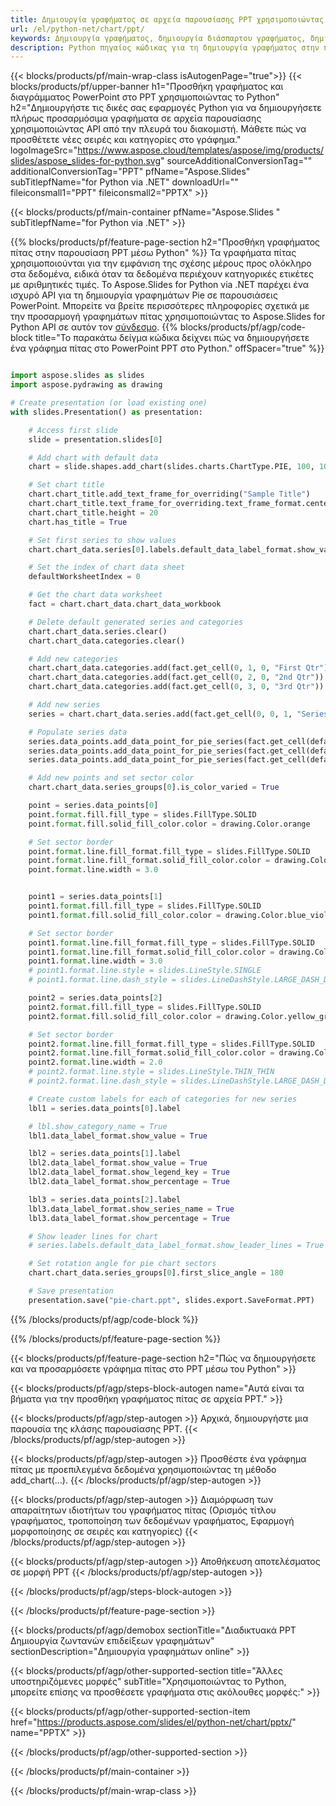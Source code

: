 ```yaml
---
title: Δημιουργία γραφήματος σε αρχεία παρουσίασης PPT χρησιμοποιώντας Python
url: /el/python-net/chart/ppt/
keywords: Δημιουργία γραφήματος, δημιουργία διάσπαρτου γραφήματος, δημιουργία γραφήματος πίτας, δημιουργία γραφήματος δέντρου, δημιουργία γραφήματος μετοχών, δημιουργία γραφήματος πλαισίου και μουστάκι, δημιουργία γραφήματος ιστογράμματος, δημιουργία γραφήματος διοχέτευσης, γράφημα ηλιοφάνειας, γράφημα πολλαπλών κατηγοριών, παρουσίαση PowerPoint, Python
description: Python πηγαίος κώδικας για τη δημιουργία γραφήματος στην παρουσίαση PPT.
---
```


{{< blocks/products/pf/main-wrap-class isAutogenPage="true">}}
{{< blocks/products/pf/upper-banner h1="Προσθήκη γραφήματος και διαγράμματος PowerPoint στο PPT χρησιμοποιώντας το Python" h2="Δημιουργήστε τις δικές σας εφαρμογές Python για να δημιουργήσετε πλήρως προσαρμόσιμα γραφήματα σε αρχεία παρουσίασης χρησιμοποιώντας API από την πλευρά του διακομιστή. Μάθετε πώς να προσθέτετε νέες σειρές και κατηγορίες στο γράφημα." logoImageSrc="https://www.aspose.cloud/templates/aspose/img/products/slides/aspose_slides-for-python.svg" sourceAdditionalConversionTag="" additionalConversionTag="PPT" pfName="Aspose.Slides" subTitlepfName="for Python via .NET" downloadUrl="" fileiconsmall1="PPT" fileiconsmall2="PPTX" >}}

{{< blocks/products/pf/main-container pfName="Aspose.Slides " subTitlepfName="for Python via .NET" >}}

{{% blocks/products/pf/feature-page-section  h2="Προσθήκη γραφήματος πίτας στην παρουσίαση PPT μέσω Python" %}}
Τα γραφήματα πίτας χρησιμοποιούνται για την εμφάνιση της σχέσης μέρους προς ολόκληρο στα δεδομένα, ειδικά όταν τα δεδομένα περιέχουν κατηγορικές ετικέτες με αριθμητικές τιμές. Το Aspose.Slides for Python via .NET παρέχει ένα ισχυρό API για τη δημιουργία γραφημάτων Pie σε παρουσιάσεις PowerPoint. Μπορείτε να βρείτε περισσότερες πληροφορίες σχετικά με την προσαρμογή γραφημάτων πίτας χρησιμοποιώντας το Aspose.Slides for Python API σε αυτόν τον [σύνδεσμο](https://docs.aspose.com/slides/python-net/pie-chart/).
{{% blocks/products/pf/agp/code-block title="Το παρακάτω δείγμα κώδικα δείχνει πώς να δημιουργήσετε ένα γράφημα πίτας στο PowerPoint PPT στο Python." offSpacer="true" %}}

```py

import aspose.slides as slides
import aspose.pydrawing as drawing

# Create presentation (or load existing one) 
with slides.Presentation() as presentation:

    # Access first slide
    slide = presentation.slides[0]

    # Add chart with default data
    chart = slide.shapes.add_chart(slides.charts.ChartType.PIE, 100, 100, 400, 400)

    # Set chart title
    chart.chart_title.add_text_frame_for_overriding("Sample Title")
    chart.chart_title.text_frame_for_overriding.text_frame_format.center_text = slides.NullableBool(True)
    chart.chart_title.height = 20
    chart.has_title = True

    # Set first series to show values
    chart.chart_data.series[0].labels.default_data_label_format.show_value = True

    # Set the index of chart data sheet
    defaultWorksheetIndex = 0

    # Get the chart data worksheet
    fact = chart.chart_data.chart_data_workbook

    # Delete default generated series and categories
    chart.chart_data.series.clear()
    chart.chart_data.categories.clear()

    # Add new categories
    chart.chart_data.categories.add(fact.get_cell(0, 1, 0, "First Qtr"))
    chart.chart_data.categories.add(fact.get_cell(0, 2, 0, "2nd Qtr"))
    chart.chart_data.categories.add(fact.get_cell(0, 3, 0, "3rd Qtr"))

    # Add new series
    series = chart.chart_data.series.add(fact.get_cell(0, 0, 1, "Series 1"), chart.type)

    # Populate series data
    series.data_points.add_data_point_for_pie_series(fact.get_cell(defaultWorksheetIndex, 1, 1, 20))
    series.data_points.add_data_point_for_pie_series(fact.get_cell(defaultWorksheetIndex, 2, 1, 50))
    series.data_points.add_data_point_for_pie_series(fact.get_cell(defaultWorksheetIndex, 3, 1, 30))

    # Add new points and set sector color
    chart.chart_data.series_groups[0].is_color_varied = True

    point = series.data_points[0]
    point.format.fill.fill_type = slides.FillType.SOLID
    point.format.fill.solid_fill_color.color = drawing.Color.orange

    # Set sector border
    point.format.line.fill_format.fill_type = slides.FillType.SOLID
    point.format.line.fill_format.solid_fill_color.color = drawing.Color.gray
    point.format.line.width = 3.0


    point1 = series.data_points[1]
    point1.format.fill.fill_type = slides.FillType.SOLID
    point1.format.fill.solid_fill_color.color = drawing.Color.blue_violet

    # Set sector border
    point1.format.line.fill_format.fill_type = slides.FillType.SOLID
    point1.format.line.fill_format.solid_fill_color.color = drawing.Color.blue
    point1.format.line.width = 3.0
    # point1.format.line.style = slides.LineStyle.SINGLE
    # point1.format.line.dash_style = slides.LineDashStyle.LARGE_DASH_DOT

    point2 = series.data_points[2]
    point2.format.fill.fill_type = slides.FillType.SOLID
    point2.format.fill.solid_fill_color.color = drawing.Color.yellow_green

    # Set sector border
    point2.format.line.fill_format.fill_type = slides.FillType.SOLID
    point2.format.line.fill_format.solid_fill_color.color = drawing.Color.red
    point2.format.line.width = 2.0
    # point2.format.line.style = slides.LineStyle.THIN_THIN
    # point2.format.line.dash_style = slides.LineDashStyle.LARGE_DASH_DOT_DOT

    # Create custom labels for each of categories for new series
    lbl1 = series.data_points[0].label

    # lbl.show_category_name = True
    lbl1.data_label_format.show_value = True

    lbl2 = series.data_points[1].label
    lbl2.data_label_format.show_value = True
    lbl2.data_label_format.show_legend_key = True
    lbl2.data_label_format.show_percentage = True

    lbl3 = series.data_points[2].label
    lbl3.data_label_format.show_series_name = True
    lbl3.data_label_format.show_percentage = True

    # Show leader lines for chart
    # series.labels.default_data_label_format.show_leader_lines = True

    # Set rotation angle for pie chart sectors
    chart.chart_data.series_groups[0].first_slice_angle = 180

    # Save presentation
    presentation.save("pie-chart.ppt", slides.export.SaveFormat.PPT)

```

{{% /blocks/products/pf/agp/code-block %}}

{{% /blocks/products/pf/feature-page-section %}}

{{< blocks/products/pf/feature-page-section  h2="Πώς να δημιουργήσετε και να προσαρμόσετε γράφημα πίτας στο PPT μέσω του Python" >}}

{{< blocks/products/pf/agp/steps-block-autogen name="Αυτά είναι τα βήματα για την προσθήκη γραφήματος πίτας σε αρχεία PPT." >}}

{{< blocks/products/pf/agp/step-autogen >}}
Αρχικά, δημιουργήστε μια παρουσία της κλάσης παρουσίασης PPT.
{{< /blocks/products/pf/agp/step-autogen >}}

{{< blocks/products/pf/agp/step-autogen >}}
Προσθέστε ένα γράφημα πίτας με προεπιλεγμένα δεδομένα χρησιμοποιώντας τη μέθοδο add_chart(...).
{{< /blocks/products/pf/agp/step-autogen >}}

{{< blocks/products/pf/agp/step-autogen >}}
Διαμόρφωση των απαραίτητων ιδιοτήτων του γραφήματος πίτας (Ορισμός τίτλου γραφήματος, τροποποίηση των δεδομένων γραφήματος, Εφαρμογή μορφοποίησης σε σειρές και κατηγορίες)
{{< /blocks/products/pf/agp/step-autogen >}}

{{< blocks/products/pf/agp/step-autogen >}}
Αποθήκευση αποτελέσματος σε μορφή PPT
{{< /blocks/products/pf/agp/step-autogen >}}

{{< /blocks/products/pf/agp/steps-block-autogen >}}

{{< /blocks/products/pf/feature-page-section >}}

{{< blocks/products/pf/agp/demobox sectionTitle="Διαδικτυακά PPT Δημιουργία ζωντανών επιδείξεων γραφημάτων" sectionDescription="Δημιουργία γραφημάτων online" >}}

{{< blocks/products/pf/agp/other-supported-section title="Άλλες υποστηριζόμενες μορφές" subTitle="Χρησιμοποιώντας το Python, μπορείτε επίσης να προσθέσετε γραφήματα στις ακόλουθες μορφές:" >}}

{{< blocks/products/pf/agp/other-supported-section-item href="https://products.aspose.com/slides/el/python-net/chart/pptx/" name="PPTX" >}}


{{< /blocks/products/pf/agp/other-supported-section >}}

{{< /blocks/products/pf/main-container >}}
    
{{< /blocks/products/pf/main-wrap-class >}}